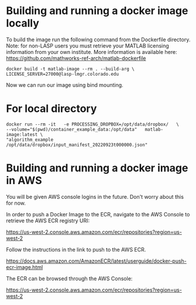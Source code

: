 # Building and running a docker image locally

To build the image run the following command from the Dockerfile directory.
Note: for non-LASP users you must retrieve your MATLAB licensing information
from your own institute. More information is available here:
https://github.com/mathworks-ref-arch/matlab-dockerfile 

```shell
docker build -t matlab-image --rm . --build-arg \
LICENSE_SERVER=27000@lasp-lmgr.colorado.edu
```

Now we can run our image using bind mounting. 

# For local directory

```shell
docker run --rm -it   -e PROCESSING_DROPBOX=/opt/data/dropbox/   \
--volume="$(pwd)/container_example_data:/opt/data"   matlab-image:latest \
"algorithm_example /opt/data/dropbox/input_manifest_20220923t000000.json"
```

# Building and running a docker image in AWS

You will be given AWS console logins in the future. Don't worry about this for now.

In order to push a Docker Image to the ECR, navigate to the AWS Console to 
retrieve the AWS ECR registry URI:

https://us-west-2.console.aws.amazon.com/ecr/repositories?region=us-west-2

Follow the instructions in the link to push to the AWS ECR.

https://docs.aws.amazon.com/AmazonECR/latest/userguide/docker-push-ecr-image.html

The ECR can be browsed through the AWS Console:

https://us-west-2.console.aws.amazon.com/ecr/repositories?region=us-west-2
